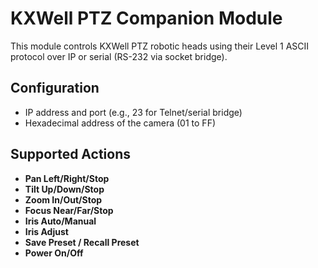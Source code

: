 # KXWell PTZ Companion Module

This module controls KXWell PTZ robotic heads using their Level 1 ASCII protocol over IP or serial (RS-232 via socket bridge).

## Configuration

- IP address and port (e.g., 23 for Telnet/serial bridge)
- Hexadecimal address of the camera (01 to FF)

## Supported Actions

- **Pan Left/Right/Stop**
- **Tilt Up/Down/Stop**
- **Zoom In/Out/Stop**
- **Focus Near/Far/Stop**
- **Iris Auto/Manual**
- **Iris Adjust**
- **Save Preset / Recall Preset**
- **Power On/Off**

